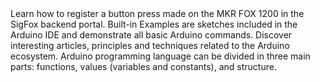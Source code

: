 <EssentialsColumn title="Tutorials for MKR FOX 1200">

<EssentialElement title="First configuration with MKR FOX 1200" type="tutorial" link="/tutorials/mkr-fox-1200/sigfox-first-configuration">
   Learn how to register a button press made on the MKR FOX 1200 in the SigFox backend portal.
  </EssentialElement>

</EssentialsColumn>

<EssentialsColumn title="Arduino Basics">
  <EssentialElement title="Built-in Examples" type="tutorial" link="/built-in-examples/">
    Built-in Examples are sketches included in the Arduino IDE and demonstrate all basic Arduino commands.
  </EssentialElement>
  <EssentialElement title="Learn" type="resource" link="/learn">
    Discover interesting articles, principles and techniques related to the Arduino ecosystem.
  </EssentialElement>
  <EssentialElement title="Language References" type="resource" link="https://www.arduino.cc/reference/en/">
  Arduino programming language can be divided in three main parts: functions, values (variables and constants), and structure.
  </EssentialElement>
</EssentialsColumn>